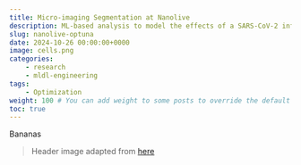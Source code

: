 ```yaml
---
title: Micro-imaging Segmentation at Nanolive
description: ML-based analysis to model the effects of a SARS-CoV-2 infection
slug: nanolive-optuna
date: 2024-10-26 00:00:00+0000
image: cells.png
categories:
    - research
    - mldl-engineering
tags:
    - Optimization
weight: 100 # You can add weight to some posts to override the default sorting (date descending)
toc: true
---
```


Bananas

> Header image adapted from [here](https://commons.wikimedia.org/wiki/File:Human_mesenchymal_stem_cells.gif)
